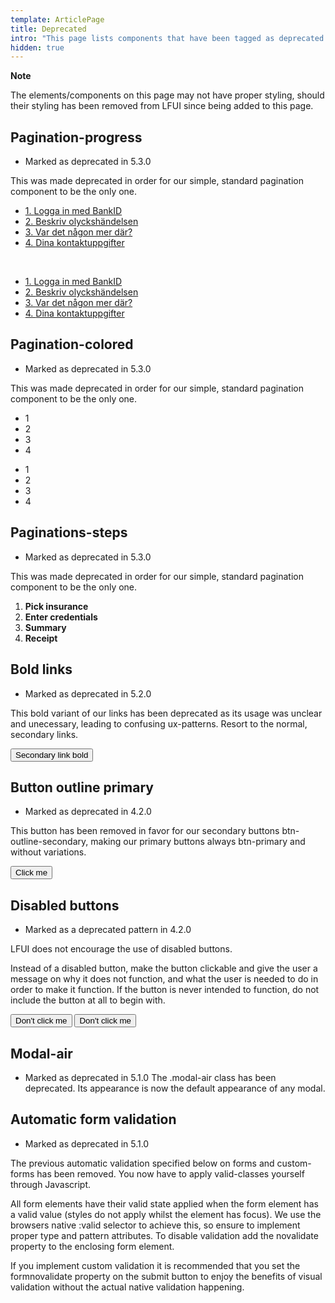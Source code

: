 ```yaml
---
template: ArticlePage
title: Deprecated
intro: "This page lists components that have been tagged as deprecated in LFUI. What this means is that the component is no longer in use and should be removed and replaced by its substitute (which you can likely find in its respective page)."
hidden: true
---
```


<div class="Callout"><strong class="Callout__title">Note</strong><p class="Callout__text">The elements/components on this page may not have proper styling, should their styling has been removed from LFUI since being added to this page.</p></div>

## Pagination-progress
- Marked as deprecated in 5.3.0

This was made deprecated in order for our simple, standard pagination component to be the only one.


<Lfuiwrapper>
<ul class="pagination pagination-progress">
    <li class="page-item "><a href="#" class="page-link">1. <span class="page-link-description">Logga in med BankID</span></a></li>
    <li class="page-item"><a href="#" class="page-link">2. <span class="page-link-description">Beskriv olyckshändelsen</span></a></li>
    <li class="page-item"><a href="#" class="page-link">3. <span class="page-link-description">Var det någon mer där?</span></a></li>
    <li class="page-item"><a href="#" class="page-link">4. <span class="page-link-description">Dina kontaktuppgifter</span></a></li>
  </ul>
  <br />
  <ul class="pagination pagination-progress">
    <li class="page-item"><a href="#" class="page-link">1. <span class="page-link-description">Logga in med BankID</span></a></li>
    <li class="page-item"><a href="#" class="page-link">2. <span class="page-link-description">Beskriv olyckshändelsen</span></a></li>
    <li class="page-item "><a href="#" class="page-link">3. <span class="page-link-description">Var det någon mer där?</span></a></li>
    <li class="page-item"><a href="#" class="page-link">4. <span class="page-link-description">Dina kontaktuppgifter</span></a></li>
  </ul>
</Lfuiwrapper>

##  Pagination-colored
 - Marked as deprecated in 5.3.0

This was made deprecated in order for our simple, standard pagination component to be the only one.

<Lfuiwrapper>
<ul class="pagination pagination-colored">
  <li class="page-item"><span class="page-link">1</span></li>
  <li class="page-item"><span class="page-link">2</span></li>
  <li class="page-item "><span class="page-link">3</span></li>
  <li class="page-item"><span class="page-link">4</span></li>
</ul>
<ul class="pagination pagination-flex pagination-colored">
  <li class="page-item"><span class="page-link">1</span></li>
  <li class="page-item"><span class="page-link">2</span></li>
  <li class="page-item "><span class="page-link">3</span></li>
  <li class="page-item"><span class="page-link">4</span></li>
</ul>
</Lfuiwrapper>

## Paginations-steps 
 - Marked as deprecated in 5.3.0

This was made deprecated in order for our simple, standard pagination component to be the only one.

<Lfuiwrapper>
<ol class="pagination-steps">
  <li class="page-item"><strong>Pick insurance</strong></li>
  <li class="page-item"><strong>Enter credentials</strong></li>
  <li class="page-item "><strong>Summary</strong></li>
  <li class="page-item"><strong>Receipt</strong></li>
</ol>
</Lfuiwrapper>

## Bold links
- Marked as deprecated in 5.2.0

This bold variant of our links has been deprecated as its usage was unclear and unecessary, leading to confusing ux-patterns. Resort to the normal, secondary links.

<Lfuiwrapper>
<button type="button" class="btn btn-link-bold" tabindex="-1">
  Secondary link bold
</button>
</Lfuiwrapper>

## Button outline primary
- Marked as deprecated in 4.2.0

This button has been removed in favor for our secondary buttons btn-outline-secondary, making our primary buttons always btn-primary and without variations.

<Lfuiwrapper>
<button class="btn btn-outline-primary">Click me</button>
</Lfuiwrapper>

## Disabled buttons
- Marked as a deprecated pattern in 4.2.0

LFUI does not encourage the use of disabled buttons.

Instead of a disabled button, make the button clickable and give the user a message on why it does not function, and what the user is needed to do in order to make it function. If the button is never intended to function, do not include the button at all to begin with.

<Lfuiwrapper>
<button class="btn btn-primary disabled">Don't click me</button>
<button class="btn btn-outline-secondary disabled">Don't click me</button>
</Lfuiwrapper>

## Modal-air
- Marked as deprecated in 5.1.0 The .modal-air class has been deprecated. Its appearance is now the default appearance of any modal.

## Automatic form validation
- Marked as deprecated in 5.1.0

The previous automatic validation specified below on forms and custom-forms has been removed. You now have to apply valid-classes yourself through Javascript.

All form elements have their valid state applied when the form element has a valid value (styles do not apply whilst the element has focus). We use the browsers native :valid selector to achieve this, so ensure to implement proper type and pattern attributes. To disable validation add the novalidate property to the enclosing form element.

If you implement custom validation it is recommended that you set the formnovalidate property on the submit button to enjoy the benefits of visual validation without the actual native validation happening.

